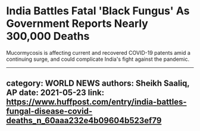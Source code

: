 # India Battles Fatal 'Black Fungus' As Government Reports Nearly 300,000 Deaths

Mucormycosis is affecting current and recovered COVID-19 patents amid a continuing surge, and could complicate India's fight against the pandemic.

---
category: WORLD NEWS
authors: Sheikh Saaliq, AP
date: 2021-05-23
link: https://www.huffpost.com/entry/india-battles-fungal-disease-covid-deaths_n_60aaa232e4b09604b523ef79
---
